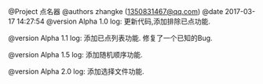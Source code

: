 @Project 点名器
@authors zhangke (1350831467@qq.com)
@date    2017-03-17 14:27:54
@version Alpha 1.0
log:
更新代码,添加排除已点功能.

@version Alpha 1.1
log:
添加已点列表功能.
修复了一个已知的Bug.

@version Alpha 1.5
log:
添加随机顺序功能.

@version Alpha 2.0
log:
添加选择文件功能.